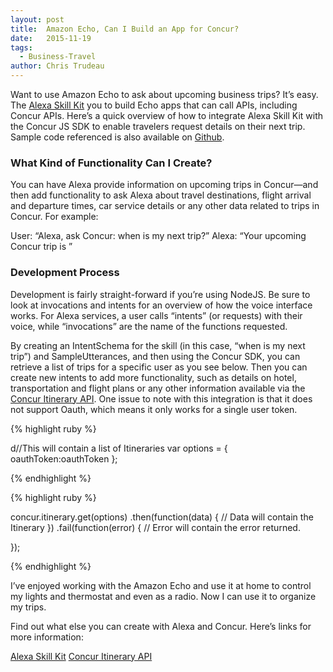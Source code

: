 ```yaml
---
layout: post
title:  Amazon Echo, Can I Build an App for Concur?
date:   2015-11-19
tags:
  - Business-Travel
author: Chris Trudeau
---
```



Want to use Amazon Echo to ask about upcoming business trips? It’s easy. The [Alexa Skill Kit][alexa-skill-kit] you to build Echo apps that can call APIs, including Concur APIs. Here’s a quick overview of how to integrate Alexa Skill Kit with the Concur JS SDK to enable travelers request details on their next trip. Sample code referenced is also available on [Github][github].


### What Kind of Functionality Can I Create?


You can have Alexa provide information on upcoming trips in Concur—and then add functionality to ask Alexa about travel destinations, flight arrival and departure times, car service details or any other data related to trips in Concur.
For example:


User: “Alexa, ask Concur: when is my next trip?”
Alexa: “Your upcoming Concur trip is <TripName>”


### Development Process

Development is fairly straight-forward if you’re using NodeJS. Be sure to look at invocations and intents for an overview of how the voice interface works. For Alexa services, a user calls “intents” (or requests) with their voice, while “invocations” are the name of the functions requested.


By creating an IntentSchema for the skill (in this case, “when is my next trip”) and SampleUtterances, and then using the Concur SDK, you can retrieve a list of trips for a specific user as you see below. Then you can create new intents to add more functionality, such as details on hotel, transportation and flight plans or any other information available via the [Concur Itinerary API][concur-itinerary-api]. One issue to note with this integration is that it does not support Oauth, which means it only works for a single user token.


{% highlight ruby %}

d//This will contain a list of Itineraries
var options = {
oauthToken:oauthToken
};

{% endhighlight %}

{% highlight ruby %}

concur.itinerary.get(options)
.then(function(data) {
// Data will contain the Itinerary
})
.fail(function(error) {
// Error will contain the error returned.

});

{% endhighlight %}


I’ve enjoyed working with the Amazon Echo and use it at home to control my lights and thermostat and even as a radio. Now I can use it to organize my trips.

Find out what else you can create with Alexa and Concur. Here’s links for more information:


[Alexa Skill Kit][alexa-skill-kit]
[Concur Itinerary API][concur-itinerary-api]

[alexa-skill-kit]: https://developer.amazon.com/public/solutions/alexa/alexa-skills-kit/getting-started-guide
[concur-js-sdk]:   https://concur-platform-sdk-js/
[github]: https://github.com/concurlabs/amazon-echo-concur
[invocations-intents]: https://www.evernote.com/OutboundRedirect.action?dest=https%3A%2F%2Fdeveloper.amazon.com%2Fpublic%2Fsolutions%2Falexa%2Falexa-skills-kit%2Fgetting-started-guide
[intent-schema]: https://www.evernote.com/OutboundRedirect.action?dest=https%3A%2F%2Fgithub.com%2Fconcurlabs%2Famazon-echo-concur%2Fblob%2Fmaster%2FspeechAssets%2FIntentSchema.json
[sample-utterances]: https://www.evernote.com/OutboundRedirect.action?dest=https%3A%2F%2Fgithub.com%2Fconcurlabs%2Famazon-echo-concur%2Fblob%2Fmaster%2FspeechAssets%2FSampleUtterances.txt
[new-intents]: https://www.evernote.com/OutboundRedirect.action?dest=https%3A%2F%2Fgithub.com%2Fconcurlabs%2Famazon-echo-concur%2Fblob%2Fmaster%2Fsrc%2Findex.js%23L47
[concur-itinerary-api]: https://developer.concur.com/api-reference/travel/itinerary/itinerary.html
